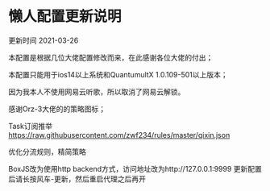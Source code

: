 # 懒人配置更新说明

更新时间 2021-03-26

本配置是根据几位大佬配置修改而来，在此感谢各位大佬的付出；

本配置只能用于ios14以上系统和QuantumultX 1.0.109-501以上版本；

因为我本人不使用网易云听歌，所以取消了网易云解锁。

感谢Orz-3大佬的的策略图标；

Task订阅推举  https://raw.githubusercontent.com/zwf234/rules/master/qixin.json

优化分流规则，精简策略

BoxJS改为使用http backend方式，访问地址改为http://127.0.0.1:9999   更新配置后请长按风车-更新，然后重启代理之后再开 
 
